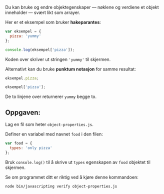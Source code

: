 Du kan bruke og endre objektegenskaper –– nøklene og verdiene et objekt inneholder –– svært likt som arrayer.

Her er et eksempel som bruker **hakeparantes**:

```js
var eksempel = {
  pizza: 'yummy'
};

console.log(eksempel['pizza']);
```

Koden over skriver ut stringen `'yummy'` til skjermen.

Alternativt kan du bruke **punktum notasjon** for samme resultat:

```js
eksempel.pizza;

eksempel['pizza'];
```

De to linjene over returnerer `yummy` begge to.

## Oppgaven:

Lag en fil som heter `object-properties.js`.

Definer en variabel med navnet `food` i den filen:

```js
var food = {
  types: 'only pizza'
};
```

Bruk `console.log()` til å skrive ut `types` egenskapen av `food` objektet til skjermen.

Se om programmet ditt er riktig ved å kjøre denne kommandoen:

```bash
node bin/javascripting verify object-properties.js
```
